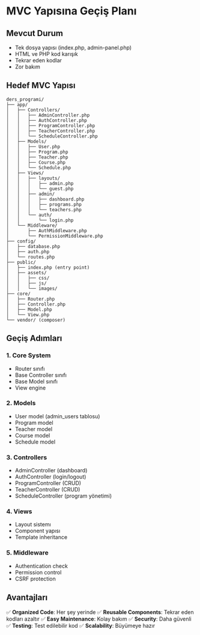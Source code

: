 # MVC Yapısına Geçiş Planı

## Mevcut Durum
- Tek dosya yapısı (index.php, admin-panel.php)
- HTML ve PHP kod karışık
- Tekrar eden kodlar
- Zor bakım

## Hedef MVC Yapısı

```
ders_programi/
├── app/
│   ├── Controllers/
│   │   ├── AdminController.php
│   │   ├── AuthController.php
│   │   ├── ProgramController.php
│   │   ├── TeacherController.php
│   │   └── ScheduleController.php
│   ├── Models/
│   │   ├── User.php
│   │   ├── Program.php
│   │   ├── Teacher.php
│   │   ├── Course.php
│   │   └── Schedule.php
│   ├── Views/
│   │   ├── layouts/
│   │   │   ├── admin.php
│   │   │   └── guest.php
│   │   ├── admin/
│   │   │   ├── dashboard.php
│   │   │   ├── programs.php
│   │   │   └── teachers.php
│   │   └── auth/
│   │       └── login.php
│   └── Middleware/
│       ├── AuthMiddleware.php
│       └── PermissionMiddleware.php
├── config/
│   ├── database.php
│   ├── auth.php
│   └── routes.php
├── public/
│   ├── index.php (entry point)
│   ├── assets/
│   │   ├── css/
│   │   ├── js/
│   │   └── images/
├── core/
│   ├── Router.php
│   ├── Controller.php
│   ├── Model.php
│   └── View.php
└── vendor/ (composer)
```

## Geçiş Adımları

### 1. Core System
- Router sınıfı
- Base Controller sınıfı
- Base Model sınıfı
- View engine

### 2. Models
- User model (admin_users tablosu)
- Program model
- Teacher model
- Course model
- Schedule model

### 3. Controllers
- AdminController (dashboard)
- AuthController (login/logout)
- ProgramController (CRUD)
- TeacherController (CRUD)
- ScheduleController (program yönetimi)

### 4. Views
- Layout sistemı
- Component yapısı
- Template inheritance

### 5. Middleware
- Authentication check
- Permission control
- CSRF protection

## Avantajları

✅ **Organized Code**: Her şey yerinde
✅ **Reusable Components**: Tekrar eden kodları azaltır
✅ **Easy Maintenance**: Kolay bakım
✅ **Security**: Daha güvenli
✅ **Testing**: Test edilebilir kod
✅ **Scalability**: Büyümeye hazır